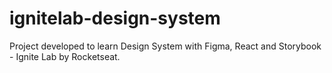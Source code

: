 # ignitelab-design-system
Project developed to learn Design System with Figma, React and Storybook - Ignite Lab by Rocketseat. 
